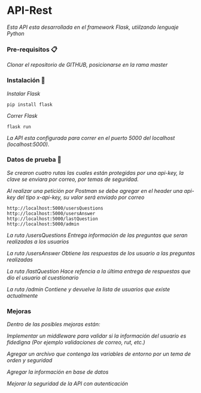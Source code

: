 # API-Rest

_Esta API esta desarrollada en el framework Flask, utiilzando lenguaje Python_


### Pre-requisitos 📋

_Clonar el repositorio de GITHUB, posicionarse en la rama master_

### Instalación 🔧

_Instalar Flask_

```
pip install flask
```

_Correr Flask_

```
flask run
```

_La API esta configurada para correr en el puerto 5000 del localhost (localhost:5000)._

### Datos de prueba 🚀

_Se crearon cuatro rutas las cuales están protegidas por una api-key, la clave se enviara por correo, por temas de seguridad._

_Al realizar una petición por Postman se debe agregar en el header una api-key del tipo x-api-key, su valor será enviado por correo_

```
http://localhost:5000/usersQuestions
http://localhost:5000/usersAnswer
http://localhost:5000/lastQuestion
http://localhost:5000/admin
```
_La ruta /usersQuestions Entrega información de las preguntas que seran realizadas a los usuarios_

_La ruta /usersAnswer Obtiene las respuestas de los usuario a las preguntas realizadas_

_La ruta /lastQuestion Hace refencia a la última entrega de respuestas que dio el usuario al cuestionario_

_La ruta /admin Contiene y devuelve la lista de usuarios que existe actualmente_

### Mejoras

_Dentro de las posibles mejoras están:_

_Implementar un middleware para validar si la información del usuario es fidedigna (Por ejemplo validaciones de correo, rut, etc.)_

_Agregar un archivo que contenga las variables de entorno por un tema de orden y seguridad_

_Agregar la información en base de datos_

_Mejorar la seguridad de la API con autenticación_